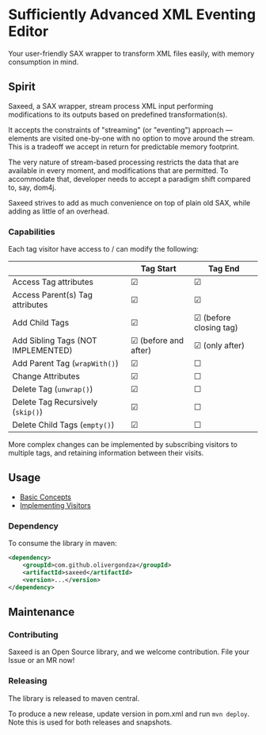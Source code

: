 # Sufficiently Advanced XML Eventing Editor

Your user-friendly SAX wrapper to transform XML files easily, with memory consumption in mind.

## Spirit

Saxeed, a SAX wrapper, stream process XML input performing modifications to its outputs based on predefined transformation(s).

It accepts the constraints of "streaming" (or "eventing") approach — elements are visited one-by-one with no option to move around the stream.
This is a tradeoff we accept in return for predictable memory footprint.

The very nature of stream-based processing restricts the data that are available in every moment, and modifications that are permitted.
To accommodate that, developer needs to accept a paradigm shift compared to, say, dom4j.

Saxeed strives to add as much convenience on top of plain old SAX, while adding as little of an overhead.

### Capabilities

Each tag visitor have access to / can modify the following: 

|                                    | Tag Start              | Tag End                |
|------------------------------------|------------------------|------------------------|
| Access Tag attributes              | ☑                      | ☑                      |
| Access Parent(s) Tag attributes    | ☑                      | ☑                      |
| Add Child Tags                     | ☑                      | ☑ (before closing tag) |
| Add Sibling Tags (NOT IMPLEMENTED) | ☑ (before and after)   | ☑ (only after)         |
| Add Parent Tag (`wrapWith()`)      | ☑                      | ☐                      |
| Change Attributes                  | ☑                      | ☐                      |
| Delete Tag (`unwrap()`)            | ☑                      | ☐                      |
| Delete Tag Recursively (`skip()`)  | ☑                      | ☐                      |
| Delete Child Tags (`empty()`)           | ☑                      | ☐                      |

More complex changes can be implemented by subscribing visitors to multiple tags, and retaining information between their visits.  

## Usage

- [Basic Concepts](./docs/BASICS.md)
- [Implementing Visitors](./docs/VISITORS.md)

### Dependency

To consume the library in maven:

```xml
<dependency>
    <groupId>com.github.olivergondza</groupId>
    <artifactId>saxeed</artifactId>
    <version>...</version>
</dependency>
```

## Maintenance

### Contributing

Saxeed is an Open Source library, and we welcome contribution. File your Issue or an MR now!

### Releasing

The library is released to maven central.

To produce a new release, update version in pom.xml and run `mvn deploy`.
Note this is used for both releases and snapshots.
